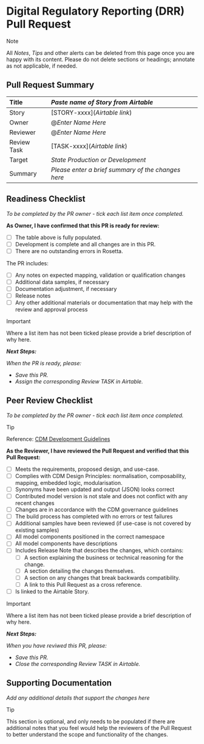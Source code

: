 # Digital Regulatory Reporting (DRR) Pull Request #

> [!NOTE]
> All _Notes_, _Tips_ and other alerts can be deleted from this page once you are happy with its content.  Please do not delete
> sections or headings; annotate as not applicable, if needed.

## Pull Request Summary ##

| Title | _Paste name of Story from Airtable_ |
| :--- | :--- |
| Story | [STORY-xxxx](_Airtable link_) 
| Owner | @_Enter Name Here_ 
| Reviewer | @_Enter Name Here_ 
| Review Task  | [TASK-xxxx](_Airtable link_) 
| Target | _State Production or Development_ 
| Summary | _Please enter a brief summary of the changes here_

<!---------------------------------------------------------------------------------------------------------->

## Readiness Checklist ##

_To be completed by the PR owner - tick each list item once completed._

**As Owner, I have confirmed that this PR is ready for review:**

- [ ] The table above is fully populated.
- [ ] Development is complete and all changes are in this PR.
- [ ] There are no outstanding errors in Rosetta.

The PR includes:
- [ ] Any notes on expected mapping, validation or qualification changes
- [ ] Additional data samples, if necessary
- [ ] Documentation adjustment, if necessary
- [ ] Release notes
- [ ] Any other additional materials or documentation that may help with the review and approval process  

> [!IMPORTANT]
> Where a list item has not been ticked please provide a brief description of why here.

***Next Steps:***

_When the PR is ready, please:_
- _Save this PR._
- _Assign the corresponding Review TASK in Airtable._

<!---------------------------------------------------------------------------------------------------------->

## Peer Review Checklist ##

_To be completed by the PR owner - tick each list item once completed._

> [!TIP]
> Reference: [CDM Development Guidelines](https://cdm.finos.org/docs/contribution/)

**As the Reviewer, I have reviewed the Pull Request and verified that this Pull Request:**

- [ ] Meets the requirements, proposed design, and use-case.
- [ ] Complies with CDM Design Principles: normalisation, composability, mapping, embedded logic, modularisation.
- [ ] Synonyms have been updated and output (JSON) looks correct
- [ ] Contributed model version is not stale and does not conflict with any recent changes
- [ ] Changes are in accordance with the CDM governance guidelines
- [ ] The build process has completed with no errors or test failures
- [ ] Additional samples have been reviewed (if use-case is not covered by existing samples)
- [ ] All model components positioned in the correct namespace
- [ ] All model components have descriptions
- [ ] Includes Release Note that describes the changes, which contains:
  - [ ] A section explaining the business or technical reasoning for the change.
  - [ ] A section detailing the changes themselves.
  - [ ] A section on any changes that break backwards compatibility.
  - [ ] A link to this Pull Request as a cross reference.
- [ ] Is linked to the Airtable Story.

> [!IMPORTANT]
> Where a list item has not been ticked please provide a brief description of why here.



***Next Steps:***

_When you have reviwed this PR, please:_
- _Save this PR._
- _Close the corresponding Review TASK in Airtable._


## Supporting Documentation ##

_Add any additional details that support the changes here_

> [!TIP]
> This section is optional, and only needs to be populated if there are additional notes that
> you feel would help the reviewers of the Pull Request to better understand the scope and
> functionality of the changes.

